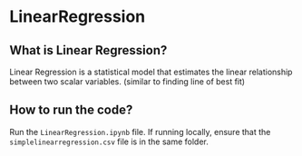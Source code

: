 # LinearRegression
## What is Linear Regression?
Linear Regression is a statistical model that estimates the linear relationship between two scalar variables. (similar to finding line of best fit)

## How to run the code?
Run the `LinearRegression.ipynb` file. If running locally, ensure that the `simplelinearregression.csv` file is in the same folder.
